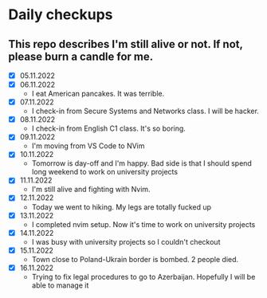 # Daily checkups

## This repo describes I'm still alive or not. If not, please burn a candle for me.

- [x] 05.11.2022
- [x] 06.11.2022
  - I eat American pancakes. It was terrible.
- [x] 07.11.2022
  - I check-in from Secure Systems and Networks class. I will be hacker.
- [x] 08.11.2022
  - I check-in from English C1 class. It's so boring.
- [x] 09.11.2022
  - I'm moving from VS Code to NVim
- [x] 10.11.2022
  - Tomorrow is day-off and I'm happy. Bad side is that I should spend long weekend to work on university projects
- [x] 11.11.2022
  - I'm still alive and fighting with Nvim.
- [x] 12.11.2022
  - Today we went to hiking. My legs are totally fucked up
- [x] 13.11.2022
  - I completed nvim setup. Now it's time to work on university projects
- [x] 14.11.2022
  - I was busy with university projects so I couldn't checkout
- [x] 15.11.2022
  - Town close to Poland-Ukrain border is bombed. 2 people died.
- [x] 16.11.2022
  - Trying to fix legal procedures to go to Azerbaijan. Hopefully I will be able to manage it
